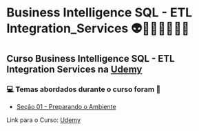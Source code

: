 # Business Intelligence SQL - ETL Integration_Services 👽🤖🤯👩🏻‍💻🎲
## Curso Business Intelligence SQL - ETL Integration Services na [Udemy](https://www.udemy.com/course/business-intelligence-etl-integration-services-2016/)
### 💻 Temas abordados durante o curso foram 🚀
- [Seção 01 - Preparando o Ambiente]()

Link para o Curso: [Udemy](https://www.udemy.com/course/business-intelligence-etl-integration-services-2016/)
